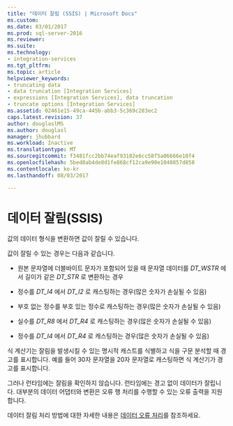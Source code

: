 ```yaml
---
title: "데이터 잘림 (SSIS) | Microsoft Docs"
ms.custom: 
ms.date: 03/01/2017
ms.prod: sql-server-2016
ms.reviewer: 
ms.suite: 
ms.technology:
- integration-services
ms.tgt_pltfrm: 
ms.topic: article
helpviewer_keywords:
- truncating data
- data truncation [Integration Services]
- expressions [Integration Services], data truncation
- truncate options [Integration Services]
ms.assetid: 02461e15-49ca-445b-abb3-5c369c283ec2
caps.latest.revision: 37
author: douglaslMS
ms.author: douglasl
manager: jhubbard
ms.workload: Inactive
ms.translationtype: MT
ms.sourcegitcommit: f3481fcc2bb74eaf93182e6cc58f5a06666e10f4
ms.openlocfilehash: 5bed8ab4de8d1fe868cf12ca9e90e1040857d858
ms.contentlocale: ko-kr
ms.lasthandoff: 08/03/2017

---
```

# <a name="data-truncation-ssis"></a>데이터 잘림(SSIS)
  값의 데이터 형식을 변환하면 값이 잘릴 수 있습니다.  
  
 값이 잘릴 수 있는 경우는 다음과 같습니다.  
  
-   원본 문자열에 더블바이트 문자가 포함되어 있을 때 문자열 데이터를 *DT_WSTR* 에서 길이가 같은 *DT_STR* 로 변환하는 경우  
  
-   정수를 *DT_I4* 에서 *DT_I2* 로 캐스팅하는 경우(많은 숫자가 손실될 수 있음)  
  
-   부호 없는 정수를 부호 있는 정수로 캐스팅하는 경우(많은 숫자가 손실될 수 있음)  
  
-   실수를 *DT_R8* 에서 *DT_R4* 로 캐스팅하는 경우(많은 숫자가 손실될 수 있음)  
  
-   정수를 *DT_I4* 에서 *DT_R4* 로 캐스팅하는 경우(많은 숫자가 손실될 수 있음)  
  
 식 계산기는 잘림을 발생시킬 수 있는 명시적 캐스트를 식별하고 식을 구문 분석할 때 경고를 표시합니다. 예를 들어 30자 문자열을 20자 문자열로 캐스팅하면 식 계산기가 경고를 표시합니다.  
  
 그러나 런타임에는 잘림을 확인하지 않습니다. 런타임에는 경고 없이 데이터가 잘립니다. 대부분의 데이터 어댑터와 변환은 오류 행 처리를 수행할 수 있는 오류 출력을 지원합니다.  
  
 데이터 잘림 처리 방법에 대한 자세한 내용은 [데이터 오류 처리](../../integration-services/data-flow/error-handling-in-data.md)를 참조하세요.  
  
  

